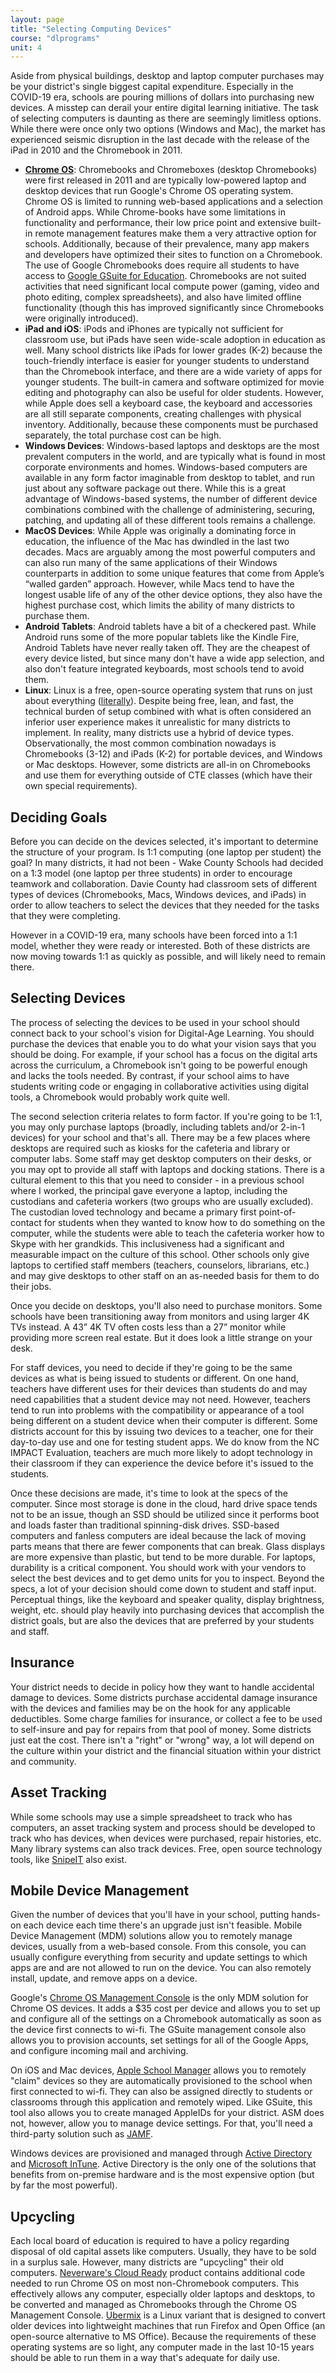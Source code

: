 ```yaml
---
layout: page
title: "Selecting Computing Devices"
course: "dlprograms"
unit: 4
---
```

Aside from physical buildings, desktop and laptop computer purchases may be your district's single biggest capital expenditure. Especially in the COVID-19 era, schools are pouring millions of dollars into purchasing new devices. A misstep can derail your entire digital learning initiative. The task of selecting computers is daunting as there are seemingly limitless options. While there were once only two options (Windows and Mac), the market has experienced seismic disruption in the last decade with the release of the iPad in 2010 and the Chromebook in 2011. 

* **[Chrome OS][1]**: Chromebooks and Chromeboxes (desktop Chromebooks) were first released in 2011 and are typically low-powered laptop and desktop devices that run Google's Chrome OS operating system.  Chrome OS is limited to running web-based applications and a selection of Android apps. While Chrome-books have some limitations in functionality and performance, their low price point and extensive built-in remote management features make them a very attractive option for schools. Additionally, because of their prevalence, many app makers and developers have optimized their sites to function on a Chromebook. The use of Google Chromebooks does require all students to have access to [Google GSuite for Education][2]. Chromebooks are not suited activities that need significant local compute power (gaming, video and photo editing, complex spreadsheets), and also have limited offline functionality (though this has improved significantly since Chromebooks were originally introduced).  
* **iPad and iOS**: iPods and iPhones are typically not sufficient for classroom use, but iPads have seen wide-scale adoption in education as well. Many school districts like iPads for lower grades (K-2) because the touch-friendly interface is easier for younger students to understand than the Chromebook interface, and there are a wide variety of apps for younger students. The built-in camera and software optimized for movie editing and photography can also be useful for older students. However, while Apple does sell a keyboard case, the keyboard and accessories are all still separate components, creating challenges with physical inventory. Additionally, because these components must be purchased separately, the total purchase cost can be high.
* **Windows Devices**: Windows-based laptops and desktops are the most prevalent computers in the world, and are typically what is found in most corporate environments and homes. Windows-based computers are available in any form factor imaginable from desktop to tablet, and run just about any software package out there. While this is a great advantage of Windows-based systems, the number of different device combinations combined with the challenge of administering, securing, patching, and updating all of these different tools remains a challenge.
* **MacOS Devices**: While Apple was originally a dominating force in education, the influence of the Mac has dwindled in the last two decades. Macs are arguably among the most powerful computers and can also run many of the same applications of their Windows counterparts in addition to some unique features that come from Apple’s “walled garden” approach. However, while Macs tend to have the longest usable life of any of the other device options, they also have the highest purchase cost, which limits the ability of many districts to purchase them. 
* **Android Tablets**: Android tablets have a bit of a checkered past. While Android runs some of the more popular tablets like the Kindle Fire, Android Tablets have never really taken off. They are the cheapest of every device listed, but since many don't have a wide app selection, and also don't feature integrated keyboards, most schools tend to avoid them. 
* **Linux**: Linux is a free, open-source operating system that runs on just about everything ([literally][3]). Despite being free, lean, and fast, the technical burden of setup combined with what is often considered an inferior user experience makes it unrealistic for many districts to implement. 
In reality, many districts use a hybrid of device types. Observationally, the most common combination nowadays is Chromebooks (3-12) and iPads (K-2) for portable devices, and Windows or Mac desktops. However, some districts are all-in on Chromebooks and use them for everything outside of CTE classes (which have their own special requirements). 

## Deciding Goals
Before you can decide on the devices selected, it's important to determine the structure of your program. Is 1:1 computing (one laptop per student) the goal? In many districts, it had not been - Wake County Schools had decided on a 1:3 model (one laptop per three students) in order to encourage teamwork and collaboration. Davie County had classroom sets of different types of devices (Chromebooks, Macs, Windows devices, and iPads) in order to allow teachers to select the devices that they needed for the tasks that they were completing.

However in a COVID-19 era, many schools have been forced into a 1:1 model, whether they were ready or interested. Both of these districts are now moving towards 1:1 as quickly as possible, and will likely need to remain there. 

## Selecting Devices
The process of selecting the devices to be used in your school should connect back to your school's vision for Digital-Age Learning. You should purchase the devices that enable you to do what your vision says that you should be doing. For example, if your school has a focus on the digital arts across the curriculum, a Chromebook isn't going to be powerful enough and lacks the tools needed. By contrast, if your school aims to have students writing code or engaging in collaborative activities using digital tools, a Chromebook would probably work quite well. 

The second selection criteria relates to form factor. If you're going to be 1:1, you may only purchase laptops (broadly, including tablets and/or 2-in-1 devices) for your school and that's all. There may be a few places where desktops are required such as kiosks for the cafeteria and library or computer labs. Some staff may get desktop computers on their desks, or you may opt to provide all staff with laptops and docking stations. There is a cultural element to this that you need to consider - in a previous school where I worked, the principal gave everyone a laptop, including the custodians and cafeteria workers (two groups who are usually excluded). The custodian loved technology and became a primary first point-of-contact for students when they wanted to know how to do something on the computer, while the students were able to teach the cafeteria worker how to Skype with her grandkids. This inclusiveness had a significant and measurable impact on the culture of this school. Other schools only give laptops to certified staff members (teachers, counselors, librarians, etc.) and may give desktops to other staff on an as-needed basis for them to do their jobs. 

Once you decide on desktops, you'll also need to purchase monitors. Some schools have been transitioning away from monitors and using larger 4K TVs instead. A 43” 4K TV often costs less than a 27” monitor while providing more screen real estate. But it does look a little strange on your desk. 

For staff devices, you need to decide if they're going to be the same devices as what is being issued to students or different. On one hand, teachers have different uses for their devices than students do and may need capabilities that a student device may not need. However, teachers tend to run into problems with the compatibility or appearance of a tool being different on a student device when their computer is different. Some districts account for this by issuing two devices to a teacher, one for their day-to-day use and one for testing student apps. We do know from the NC IMPACT Evaluation, teachers are much more likely to adopt technology in their classroom if they can experience the device before it's issued to the students. 

Once these decisions are made, it's time to look at the specs of the computer. Since most storage is done in the cloud, hard drive space tends not to be an issue, though an SSD should be utilized since it performs boot and loads faster than traditional spinning-disk drives. SSD-based computers and fanless computers are ideal because the lack of moving parts means that there are fewer components that can break. Glass displays are more expensive than plastic, but tend to be more durable. For laptops, durability is a critical component. You should work with your vendors to select the best devices and to get demo units for you to inspect. Beyond the specs, a lot of your decision should come down to student and staff input. Perceptual things, like the keyboard and speaker quality, display brightness, weight, etc. should play heavily into purchasing devices that accomplish the district goals, but are also the devices that are preferred by your students and staff. 

## Insurance
Your district needs to decide in policy how they want to handle accidental damage to devices. Some districts purchase accidental damage insurance with the devices and families may be on the hook for any applicable deductibles. Some charge families for insurance, or collect a fee to be used to self-insure and pay for repairs from that pool of money. Some districts just eat the cost. There isn't a "right" or "wrong" way, a lot will depend on the culture within your district and the financial situation within your district and community. 

## Asset Tracking
While some schools may use a simple spreadsheet to track who has computers, an asset tracking system and process should be developed to track who has devices, when devices were purchased, repair histories, etc. Many library systems can also track devices. Free, open source technology tools, like [SnipeIT][4] also exist. 

## Mobile Device Management
Given the number of devices that you'll have in your school, putting hands-on each device each time there's an upgrade just isn't feasible. Mobile Device Management (MDM) solutions allow you to remotely manage devices, usually from a web-based console. From this console, you can usually configure everything from security and update settings to which apps are and are not allowed to run on the device. You can also remotely install, update, and remove apps on a device.

Google's [Chrome OS Management Console][5] is the only MDM solution for Chrome OS devices. It adds a $35 cost per device and allows you to set up and configure all of the settings on a Chromebook automatically as soon as the device first connects to wi-fi. The GSuite management console also allows you to provision accounts, set settings for all of the Google Apps, and configure incoming mail and archiving.

On iOS and Mac devices, [Apple School Manager][6] allows you to remotely  "claim" devices so they are automatically provisioned to the school when first connected to wi-fi. They can also be assigned directly to students or classrooms through this application and remotely wiped. Like GSuite, this tool also allows you to create managed AppleIDs for your district. ASM does not, however, allow you to manage device settings. For that, you'll need a third-party solution such as [JAMF][7].

Windows devices are provisioned and managed through [Active Directory][8] and [Microsoft InTune][9].  Active Directory is the only one of the solutions that benefits from on-premise hardware and is the most expensive option (but by far the most powerful).

## Upcycling
Each local board of education is required to have a policy regarding disposal of old capital assets like computers. Usually, they have to be sold in a surplus sale. However, many districts are "upcycling" their old computers. [Neverware's Cloud Ready][10] product contains additional code needed to run Chrome OS on most non-Chromebook computers. This effectively allows any computer, especially older laptops and desktops, to be converted and managed as Chromebooks through the Chrome OS Management Console. [Ubermix][11] is a Linux variant that is designed to convert older devices into lightweight machines that run Firefox and Open Office (an open-source alternative to MS Office). Because the requirements of these operating systems are so light, any computer made in the last 10-15 years should be able to run them in a way that's adequate for daily use.

[1]:	https://www.google.com/chromebook/chrome-os/
[2]:	https://edu.google.com/products/gsuite-for-education/?modal_active=none
[3]:	https://www.makeuseof.com/tag/linux-everywhere-10-things-didnt-know-penguin-powered/
[4]:	https://snipeitapp.com
[5]:	https://support.google.com/chrome/a/answer/1289314?hl=en
[6]:	https://support.apple.com/guide/apple-school-manager/what-is-apple-school-manager-tes7909096bf/web
[7]:	https://www.jamf.com
[8]:	https://azure.microsoft.com/en-us/services/active-directory/?&ef_id=Cj0KCQiAyp7yBRCwARIsABfQsnQDQzJRBIHkElvv1ZP9Caffej9PgUt5A_z1lXbQlvfutNBbZGxomPwaAr8BEALw_wcB:G:s&OCID=AID2000128_SEM_MtGOcT1K&MarinID=MtGOcT1K_255432298728_%2Bactive%20%2Bdirectory_b_c__56507452761_aud-411816020131:kwd-296849318599&lnkd=Google_Azure_Brand&gclid=Cj0KCQiAyp7yBRCwARIsABfQsnQDQzJRBIHkElvv1ZP9Caffej9PgUt5A_z1lXbQlvfutNBbZGxomPwaAr8BEALw_wcB
[9]:	https://docs.microsoft.com/en-us/intune/fundamentals/what-is-intune
[10]:	https://www.neverware.com/edu#cloudready-for-education-management
[11]:	https://www.ubermix.org/index.html